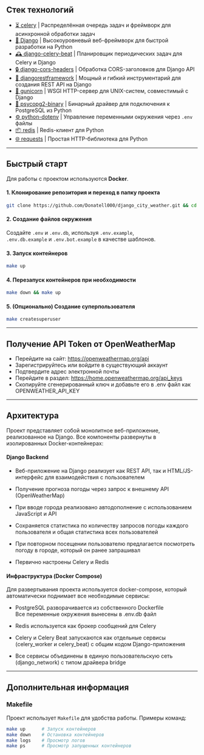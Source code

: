 ## Стек технологий

- [⏳ celery](https://docs.celeryproject.org/en/stable/) | Распределённая очередь задач и фреймворк для асинхронной обработки задач
- [🐍 Django](https://www.djangoproject.com/) | Высокоуровневый веб-фреймворк для быстрой разработки на Python
- [🕰 django-celery-beat](https://github.com/celery/django-celery-beat) | Планировщик периодических задач для Celery и Django
- [🔒 django-cors-headers](https://pypi.org/project/django-cors-headers/) | Обработка CORS-заголовков для Django API
- [📡 djangorestframework](https://www.django-rest-framework.org/) | Мощный и гибкий инструментарий для создания REST API на Django
- [🔫 gunicorn](https://gunicorn.org/) | WSGI HTTP-сервер для UNIX-систем, совместимый с Django
- [🐘 psycopg2-binary](https://pypi.org/project/psycopg2-binary/) | Бинарный драйвер для подключения к PostgreSQL из Python
- [⚙️ python-dotenv](https://pypi.org/project/python-dotenv/) | Управление переменными окружения через `.env` файлы
- [📦 redis](https://pypi.org/project/redis/) | Redis-клиент для Python
- [🌐 requests](https://docs.python-requests.org/en/latest/) | Простая HTTP-библиотека для Python

---

## Быстрый старт

Для работы с проектом используются **Docker**.

#### 1. Клонирование репозитория и переход в папку проекта
```bash
git clone https://github.com/Donatell000/django_city_weather.git && cd django_city_weather
```

#### 2. Создание файлов окружения  
Создайте `.env` и `.env.db`, используя `.env.example`,\
`.env.db.example` и `.env.bot.example` в качестве шаблонов.

#### 3. Запуск контейнеров
```bash
make up
```

#### 4. Перезапуск контейнеров при необходимости
```bash
make down && make up
```

#### 5. (Опционально) Создание суперпользователя
```bash
make createsuperuser
```

---

## Получение API Token от OpenWeatherMap

- Перейдите на сайт: https://openweathermap.org/api
- Зарегистрируйтесь или войдите в существующий аккаунт
- Подтвердите адрес электронной почты
- Перейдите в раздел: https://home.openweathermap.org/api_keys
- Скопируйте сгенерированный ключ и добавьте его в .env файл как OPENWEATHER_API_KEY

---
## Архитектура

Проект представляет собой монолитное веб-приложение, реализованное на Django. Все компоненты развернуты в изолированных Docker-контейнерах:

#### Django Backend
- Веб-приложение на Django реализует как REST API, так и HTML/JS-интерфейс для взаимодействия с пользователем

- Получение прогноза погоды через запрос к внешнему API (OpenWeatherMap)

- При вводе города реализовано автодополнение с использованием JavaScript и API

- Сохраняется статистика по количеству запросов погоды каждого пользователя и общая статистика всех пользователей

- При повторном посещении пользователю предлагается посмотреть погоду в городе, который он ранее запрашивал

- Первично настроены Celery и Redis

#### Инфраструктура (Docker Compose)
Для развертывания проекта используется docker-compose, который автоматически поднимает все необходимые сервисы:

- PostgreSQL разворачивается из собственного Dockerfile \
Все переменные окружения вынесены в .env.db файл

- Redis используется как брокер сообщений для Celery

- Celery и Celery Beat запускаются как отдельные сервисы (celery_worker и celery_beat) с общим кодом Django-приложения

- Все сервисы объединены в единую пользовательскую сеть (django_network) с типом драйвера bridge

---

## Дополнительная информация

### Makefile
Проект использует `Makefile` для удобства работы. Примеры команд:
```bash
make up      # Запуск контейнеров
make down    # Остановка контейнеров
make logs    # Просмотр логов
make ps      # Просмотр запущенных контейнеров
```

